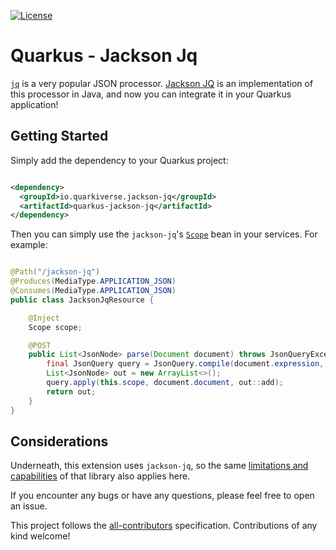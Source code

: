 [![License](https://img.shields.io/badge/License-Apache%202.0-blue.svg)](https://opensource.org/licenses/Apache-2.0)

# Quarkus - Jackson Jq

[`jq`](https://stedolan.github.io/jq/) is a very popular JSON processor.
[Jackson JQ](https://github.com/eiiches/jackson-jq) is an implementation of this processor in Java, and now you can
integrate it in your Quarkus application!

## Getting Started

Simply add the dependency to your Quarkus project:

```xml

<dependency>
  <groupId>io.quarkiverse.jackson-jq</groupId>
  <artifactId>quarkus-jackson-jq</artifactId>
</dependency>
```

Then you can simply use the `jackson-jq`'s
[`Scope`](https://github.com/eiiches/jackson-jq/blob/develop/1.x/jackson-jq/src/test/java/examples/Usage.java) bean in
your services. For example:

```java

@Path("/jackson-jq")
@Produces(MediaType.APPLICATION_JSON)
@Consumes(MediaType.APPLICATION_JSON)
public class JacksonJqResource {

    @Inject
    Scope scope;

    @POST
    public List<JsonNode> parse(Document document) throws JsonQueryException {
        final JsonQuery query = JsonQuery.compile(document.expression, Versions.JQ_1_6);
        List<JsonNode> out = new ArrayList<>();
        query.apply(this.scope, document.document, out::add);
        return out;
    }
}
```

## Considerations

Underneath, this extension uses `jackson-jq`, so the
same [limitations and capabilities](https://github.com/eiiches/jackson-jq#implementation-status)
of that library also applies here.

If you encounter any bugs or have any questions, please feel free to open an issue.

This project follows the [all-contributors](https://github.com/all-contributors/all-contributors) specification. Contributions of any kind welcome!

